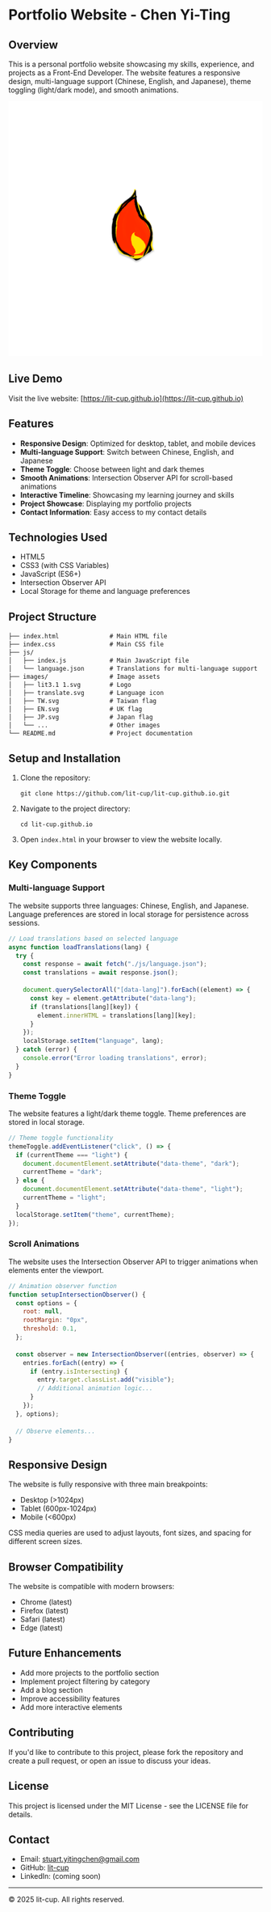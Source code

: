 # Portfolio Website - Chen Yi-Ting

## Overview

This is a personal portfolio website showcasing my skills, experience, and projects as a Front-End Developer. The website features a responsive design, multi-language support (Chinese, English, and Japanese), theme toggling (light/dark mode), and smooth animations.

![Portfolio Website Screenshot](./images/lit3.1%201.svg)

## Live Demo

Visit the live website: [https://lit-cup.github.io](https://lit-cup.github.io)

## Features

- **Responsive Design**: Optimized for desktop, tablet, and mobile devices
- **Multi-language Support**: Switch between Chinese, English, and Japanese
- **Theme Toggle**: Choose between light and dark themes
- **Smooth Animations**: Intersection Observer API for scroll-based animations
- **Interactive Timeline**: Showcasing my learning journey and skills
- **Project Showcase**: Displaying my portfolio projects
- **Contact Information**: Easy access to my contact details

## Technologies Used

- HTML5
- CSS3 (with CSS Variables)
- JavaScript (ES6+)
- Intersection Observer API
- Local Storage for theme and language preferences

## Project Structure

```
├── index.html              # Main HTML file
├── index.css               # Main CSS file
├── js/
│   ├── index.js            # Main JavaScript file
│   └── language.json       # Translations for multi-language support
├── images/                 # Image assets
│   ├── lit3.1 1.svg        # Logo
│   ├── translate.svg       # Language icon
│   ├── TW.svg              # Taiwan flag
│   ├── EN.svg              # UK flag
│   ├── JP.svg              # Japan flag
│   └── ...                 # Other images
└── README.md               # Project documentation
```

## Setup and Installation

1. Clone the repository:

   ```
   git clone https://github.com/lit-cup/lit-cup.github.io.git
   ```

2. Navigate to the project directory:

   ```
   cd lit-cup.github.io
   ```

3. Open `index.html` in your browser to view the website locally.

## Key Components

### Multi-language Support

The website supports three languages: Chinese, English, and Japanese. Language preferences are stored in local storage for persistence across sessions.

```javascript
// Load translations based on selected language
async function loadTranslations(lang) {
  try {
    const response = await fetch("./js/language.json");
    const translations = await response.json();

    document.querySelectorAll("[data-lang]").forEach((element) => {
      const key = element.getAttribute("data-lang");
      if (translations[lang][key]) {
        element.innerHTML = translations[lang][key];
      }
    });
    localStorage.setItem("language", lang);
  } catch (error) {
    console.error("Error loading translations", error);
  }
}
```

### Theme Toggle

The website features a light/dark theme toggle. Theme preferences are stored in local storage.

```javascript
// Theme toggle functionality
themeToggle.addEventListener("click", () => {
  if (currentTheme === "light") {
    document.documentElement.setAttribute("data-theme", "dark");
    currentTheme = "dark";
  } else {
    document.documentElement.setAttribute("data-theme", "light");
    currentTheme = "light";
  }
  localStorage.setItem("theme", currentTheme);
});
```

### Scroll Animations

The website uses the Intersection Observer API to trigger animations when elements enter the viewport.

```javascript
// Animation observer function
function setupIntersectionObserver() {
  const options = {
    root: null,
    rootMargin: "0px",
    threshold: 0.1,
  };

  const observer = new IntersectionObserver((entries, observer) => {
    entries.forEach((entry) => {
      if (entry.isIntersecting) {
        entry.target.classList.add("visible");
        // Additional animation logic...
      }
    });
  }, options);

  // Observe elements...
}
```

## Responsive Design

The website is fully responsive with three main breakpoints:

- Desktop (>1024px)
- Tablet (600px-1024px)
- Mobile (<600px)

CSS media queries are used to adjust layouts, font sizes, and spacing for different screen sizes.

## Browser Compatibility

The website is compatible with modern browsers:

- Chrome (latest)
- Firefox (latest)
- Safari (latest)
- Edge (latest)

## Future Enhancements

- Add more projects to the portfolio section
- Implement project filtering by category
- Add a blog section
- Improve accessibility features
- Add more interactive elements

## Contributing

If you'd like to contribute to this project, please fork the repository and create a pull request, or open an issue to discuss your ideas.

## License

This project is licensed under the MIT License - see the LICENSE file for details.

## Contact

- Email: stuart.yitingchen@gmail.com
- GitHub: [lit-cup](https://github.com/lit-cup)
- LinkedIn: (coming soon)

---

© 2025 lit-cup. All rights reserved.

